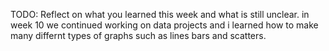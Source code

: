 TODO: Reflect on what you learned this week and what is still unclear.
in week 10 we continued working on data projects and i learned how to make many differnt types of graphs such as lines bars and scatters.